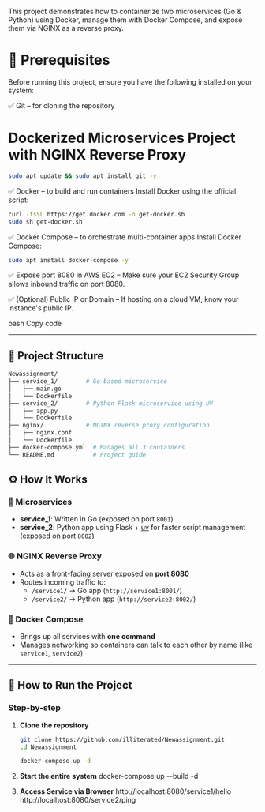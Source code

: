 This project demonstrates how to containerize two microservices (Go & Python) using Docker, manage them with Docker Compose, and expose them via NGINX as a reverse proxy.

# 🧰 Prerequisites
Before running this project, ensure you have the following installed on your system:

✅ Git – for cloning the repository
#  Dockerized Microservices Project with NGINX Reverse Proxy
```bash
sudo apt update && sudo apt install git -y
```
✅ Docker – to build and run containers
Install Docker using the official script:
```bash
curl -fsSL https://get.docker.com -o get-docker.sh
sudo sh get-docker.sh
```
✅ Docker Compose – to orchestrate multi-container apps
Install Docker Compose:
```bash
sudo apt install docker-compose -y
```
✅ Expose port 8080 in AWS EC2 – Make sure your EC2 Security Group allows inbound traffic on port 8080.

✅ (Optional) Public IP or Domain – If hosting on a cloud VM, know your instance's public IP.

bash
Copy code


---

## 📂 Project Structure

```bash
Newassignment/
├── service_1/        # Go-based microservice
│   ├── main.go
│   └── Dockerfile
├── service_2/        # Python Flask microservice using UV
│   ├── app.py
│   └── Dockerfile
├── nginx/            # NGINX reverse proxy configuration
│   ├── nginx.conf
│   └── Dockerfile
├── docker-compose.yml  # Manages all 3 containers
└── README.md           # Project guide
```

## ⚙️ How It Works

### 🔧 Microservices
- **service_1**: Written in Go (exposed on port `8001`)
- **service_2**: Python app using Flask + [uv](https://astral.sh/blog/introducing-uv/) for faster script management (exposed on port `8002`)

### 🌐 NGINX Reverse Proxy
- Acts as a front-facing server exposed on **port 8080**
- Routes incoming traffic to:
  - `/service1/` → Go app (`http://service1:8001/`)
  - `/service2/` → Python app (`http://service2:8002/`)

### 🐳 Docker Compose
- Brings up all services with **one command**
- Manages networking so containers can talk to each other by name (like `service1`, `service2`)

---

## 🚀 How to Run the Project

### Step-by-step

1. **Clone the repository**
   ```bash
   git clone https://github.com/illiterated/Newassignment.git
   cd Newassignment

   docker-compose up -d

2. **Start the entire system**
   docker-compose up --build -d 

3. **Access Service via Browser**
   http://localhost:8080/service1/hello
   http://localhost:8080/service2/ping

   





